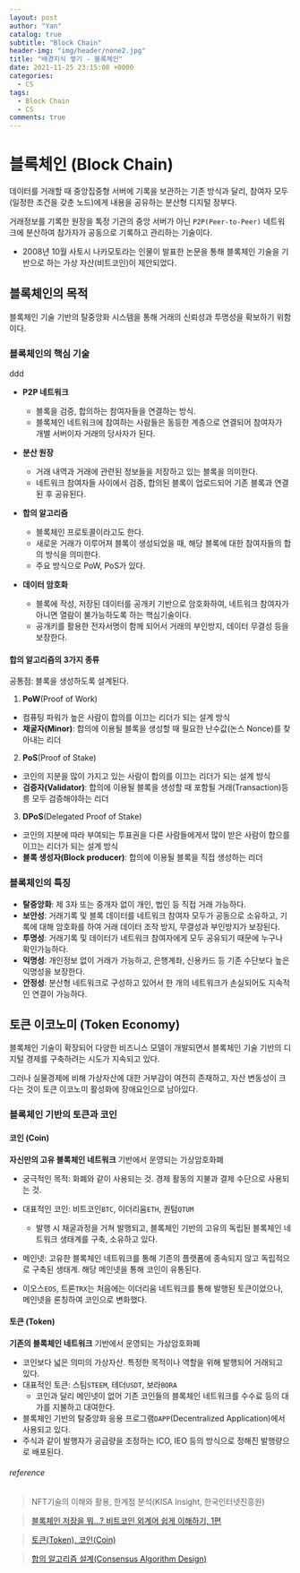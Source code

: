 ```yaml
---
layout: post
author: "Yan"
catalog: true
subtitle: "Block Chain"
header-img: "img/header/none2.jpg"
title: "배경지식 쌓기 - 블록체인"
date: 2021-11-25 23:15:08 +0000
categories:
  - CS
tags:
  - Block Chain
  - CS
comments: true
---
```


# 블록체인 (Block Chain)

데이터를 거래할 때 중앙집중형 서버에 기록을 보관하는 기존 방식과 달리, 참여자 모두(일정한 조건을 갖춘 노드)에게 내용을 공유하는 분산형 디지털 장부다.

거래정보를 기록한 원장을 톡정 기관의 중앙 서버가 아닌 `P2P(Peer-to-Peer)` 네트워크에 분산하여 참가자가 공동으로 기록하고 관리하는 기술이다.

- 2008년 10월 사토시 나카모토라는 인물이 발표한 논문을 통해 블록체인 기술을 기반으로 하는 가상 자산(비트코인)이 제안되었다.

## 블록체인의 목적

블록체인 기술 기반의 탈중앙화 시스템을 통해 거래의 신뢰성과 투명성을 확보하기 위함이다.

### 블록체인의 핵심 기술

ddd

- **P2P 네트워크**

  - 블록을 검증, 합의하는 참여자들을 연결하는 방식.
  - 블록체인 네트워크에 참여하는 사람들은 동등한 계층으로 연결되어 참여자가 개별 서버이자 거래의 당사자가 된다.

- **분산 원장**

  - 거래 내역과 거래에 관련된 정보들을 저장하고 있는 블록을 의미한다.
  - 네트워크 참여자들 사이에서 검증, 합의된 블록이 업로드되어 기존 블록과 연결된 후 공유된다.

- **합의 알고리즘**

  - 블록체인 프로토콜이라고도 한다.
  - 새로운 거래가 이루어져 블록이 생성되었을 때, 해당 블록에 대한 참여자들의 합의 방식을 의미한다.
  - 주요 방식으로 PoW, PoS가 있다.

- **데이터 암호화**
  - 블록에 작성, 저장된 데이터를 공개키 기반으로 암호화하여, 네트워크 참여자가 아니면 열람이 불가능하도록 하는 핵심기술이다.
  - 공개키를 활용한 전자서명이 함께 되어서 거래의 부인방지, 데이터 무결성 등을 보장한다.

#### 합의 알고리즘의 3가지 종류

공통점: 블록을 생성하도록 설계된다.

1. **PoW**(Proof of Work)

- 컴퓨팅 파워가 높은 사람이 합의를 이끄는 리더가 되는 설계 방식
- **채굴자(Minor)**: 합의에 이용될 블록을 생성할 때 필요한 난수값(논스 Nonce)를 찾아내는 리더

2. **PoS**(Proof of Stake)

- 코인의 지분을 많이 가지고 있는 사람이 합의를 이끄는 리더가 되는 설계 방식
- **검증자(Validator)**: 합의에 이용될 블록을 생성할 때 포함될 거래(Transaction)등릉 모두 검증해야하는 리더

3. **DPoS**(Delegated Proof of Stake)

- 코인의 지분에 따라 부여되는 투표권을 다른 사람들에게서 많이 받은 사람이 합으를 이끄는 리더가 되는 설계 방식
- **블록 생성자(Block producer)**: 합의에 이용될 블록을 직접 생성하는 리더

### 블록체인의 특징

- **탈중앙화**: 제 3자 또는 중개자 없이 개인, 법인 등 직접 거래 가능하다.
- **보안성**: 거래기록 및 블록 데이터를 네트워크 참여자 모두가 공동으로 소유하고, 기록에 대해 암호화를 하여 거래 데이터 조작 방지, 무결성과 부인방지가 보장된다.
- **투명성**: 거래기록 및 데이터가 네트워크 참여자에게 모두 공유되기 때문에 누구나 확인가능하다.
- **익명성**: 개인정보 없이 거래가 가능하고, 은행계좌, 신용카드 등 기존 수단보다 높은 익명성을 보장한다.
- **안정성**: 분산형 네트워크로 구성하고 있어서 한 개의 네트워크가 손실되어도 지속적인 연결이 가능하다.

## 토큰 이코노미 (Token Economy)

블록체인 기술이 확장되어 다양한 비즈니스 모델이 개발되면서 블록체인 기술 기반의 디지털 경제를 구축하려는 시도가 지속되고 있다.

그러나 실물경제에 비해 가상자산에 대한 거부감이 여전히 존재하고, 자산 변동성이 크다는 것이 토큰 이코노미 활성화에 장애요인으로 남아있다.

### 블록체인 기반의 토큰과 코인

#### 코인 (Coin)

**자신만의 고유 블록체인 네트워크** 기반에서 운영되는 가상암호화폐

- 궁극적인 목적: 화폐와 같이 사용되는 것. 경제 활동의 지불과 결제 수단으로 사용되는 것.

- 대표적인 코인: 비트코인`BTC`, 이더리움`ETH`, 퀀텀`QTUM`
  - 발행 시 채굴과정을 거쳐 발행되고, 블록체인 기반의 고유의 독립된 블록체인 네트워크 생태계를 구축, 소유하고 있다.
- 메인넷: 고유한 블록체인 네트워크를 통해 기존의 플랫폼에 종속되지 않고 독립적으로 구축된 생태계. 해당 메인넷을 통해 코인이 유통된다.
- 이오스`EOS`, 트론`TRX`는 처음에는 이더리움 네트워크를 통해 발행된 토큰이었으나, 메인넷을 론칭하여 코인으로 변화했다.

#### 토큰 (Token)

**기존의 블록체인 네트워크** 기반에서 운영되는 가상암호화폐

- 코인보다 넓은 의미의 가상자산. 특정한 목적이나 역할을 위해 발행되어 거래되고 있다.
- 대표적인 토큰: 스팀`STEEM`, 테더`USDT`, 보라`BORA`
  - 코인과 달리 메인넷이 없어 기존 코인들의 블록체인 네트워크를 수수료 등의 대가를 지불하고 대여한다.
- 블록체인 기반의 탈중앙화 응용 프로그램`DAPP`(Decentralized Application)에서 사용되고 있다.
- 주식과 같이 발행자가 공급량을 조정하는 ICO, IEO 등의 방식으로 정해진 발행량으로 배포된다.

###### reference

> NFT기술의 이해와 활용, 한계점 분석(KISA Insight, 한국인터넷진흥원)

> [블록체인 저장을 뭐…? 비트코인 외계어 쉽게 이해하기, 1편](https://yozm.wishket.com/magazine/detail/583/)

> [토큰(Token), 코인(Coin)](https://caileb.tistory.com/131?category=777380)

> [합의 알고리즘 설계(Consensus Algorithm Design)](https://caileb.tistory.com/117?category=777380)
